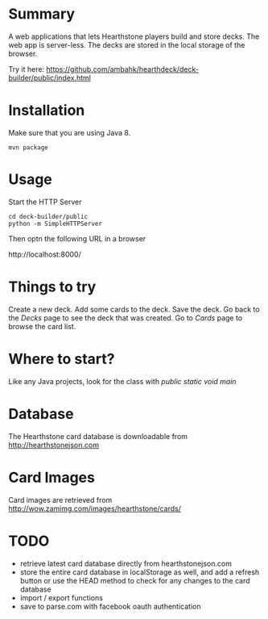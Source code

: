 # Summary

A web applications that lets Hearthstone players build and store decks.  The web app is server-less.  The decks are stored in the local storage of the browser.

Try it here: https://github.com/ambahk/hearthdeck/deck-builder/public/index.html

# Installation

Make sure that you are using Java 8.

```
mvn package
```

# Usage

Start the HTTP Server

```
cd deck-builder/public
python -m SimpleHTTPServer
```

Then optn the following URL in a browser

http://localhost:8000/

# Things to try

Create a new deck.
Add some cards to the deck.
Save the deck.
Go back to the *Decks* page to see the deck that was created.
Go to *Cards* page to browse the card list.

# Where to start?

Like any Java projects, look for the class with *public static void main*

# Database

The Hearthstone card database is downloadable from http://hearthstonejson.com

# Card Images

Card images are retrieved from http://wow.zamimg.com/images/hearthstone/cards/

# TODO

* retrieve latest card database directly from hearthstonejson.com
* store the entire card database in localStorage as well, and add a refresh button or use the HEAD method to check for any changes to the card database
* import / export functions
* save to parse.com with facebook oauth authentication

